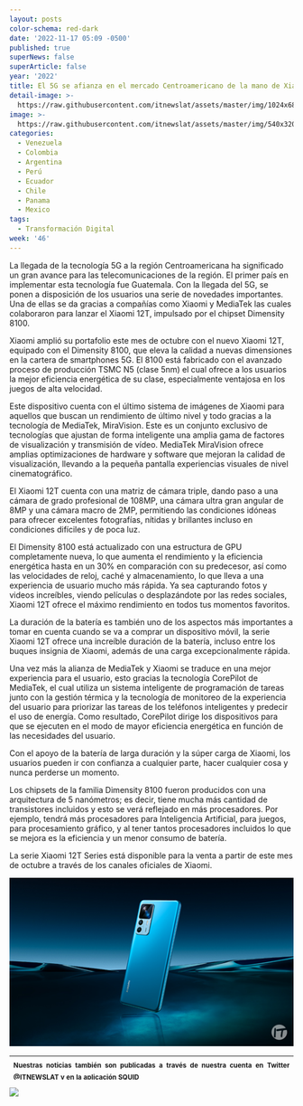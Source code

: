 ```yaml
---
layout: posts
color-schema: red-dark
date: '2022-11-17 05:09 -0500'
published: true
superNews: false
superArticle: false
year: '2022'
title: El 5G se afianza en el mercado Centroamericano de la mano de Xiaomi y MediaTek
detail-image: >-
  https://raw.githubusercontent.com/itnewslat/assets/master/img/1024x680/xiomi-g.jpg
image: >-
  https://raw.githubusercontent.com/itnewslat/assets/master/img/540x320/xiomi-p.jpg
categories:
  - Venezuela
  - Colombia
  - Argentina
  - Perú
  - Ecuador
  - Chile
  - Panama
  - Mexico
tags:
  - Transformación Digital
week: '46'
---
```

La llegada de la tecnología 5G a la región Centroamericana ha significado un gran avance para las telecomunicaciones de la región. El primer país en implementar esta tecnología fue Guatemala. Con la llegada del 5G, se ponen a disposición de los usuarios una serie de novedades importantes. Una de ellas se da gracias a compañías como Xiaomi y MediaTek las cuales colaboraron para lanzar el Xiaomi 12T, impulsado por el chipset Dimensity 8100. 

Xiaomi amplió su portafolio este mes de octubre con el nuevo Xiaomi 12T, equipado con el Dimensity 8100, que eleva la calidad a nuevas dimensiones en la cartera de smartphones 5G. El 8100 está fabricado con el avanzado proceso de producción TSMC N5 (clase 5nm) el cual ofrece a los usuarios la mejor eficiencia energética de su clase, especialmente ventajosa en los juegos de alta velocidad.

Este dispositivo cuenta con el último sistema de imágenes de Xiaomi para aquellos que buscan un rendimiento de último nivel y todo gracias a la tecnología de MediaTek, MiraVision. Este es un conjunto exclusivo de tecnologías que ajustan de forma inteligente una amplia gama de factores de visualización y transmisión de vídeo. MediaTek MiraVision ofrece amplias optimizaciones de hardware y software que mejoran la calidad de visualización, llevando a la pequeña pantalla experiencias visuales de nivel cinematográfico.

El Xiaomi 12T cuenta con una matriz de cámara triple, dando paso a una cámara de grado profesional de 108MP, una cámara ultra gran angular de 8MP y una cámara macro de 2MP, permitiendo las condiciones idóneas para ofrecer excelentes fotografías, nítidas y brillantes incluso en condiciones difíciles y de poca luz. 

El Dimensity 8100 está actualizado con una estructura de GPU completamente nueva, lo que aumenta el rendimiento y la eficiencia energética hasta en un 30% en comparación con su predecesor, así como las velocidades de reloj, caché y almacenamiento, lo que lleva a una experiencia de usuario mucho más rápida. Ya sea capturando fotos y videos increíbles, viendo películas o desplazándote por las redes sociales, Xiaomi 12T ofrece el máximo rendimiento en todos tus momentos favoritos.

La duración de la batería es también uno de los aspectos más importantes a tomar en cuenta cuando se va a comprar un dispositivo móvil, la serie Xiaomi 12T ofrece una increíble duración de la batería, incluso entre los buques insignia de Xiaomi, además de una carga excepcionalmente rápida. 

Una vez más la alianza de MediaTek y Xiaomi se traduce en una mejor experiencia para el usuario, esto gracias la tecnología CorePilot de MediaTek, el cual utiliza un sistema inteligente de programación de tareas junto con la gestión térmica y la tecnología de monitoreo de la experiencia del usuario para priorizar las tareas de los teléfonos inteligentes y predecir el uso de energía. Como resultado, CorePilot dirige los dispositivos para que se ejecuten en el modo de mayor eficiencia energética en función de las necesidades del usuario.

Con el apoyo de la batería de larga duración y la súper carga de Xiaomi, los usuarios pueden ir con confianza a cualquier parte, hacer cualquier cosa y nunca perderse un momento.

Los chipsets de la familia Dimensity 8100 fueron producidos con una arquitectura de 5 nanómetros; es decir, tiene mucha más cantidad de transistores incluidos y esto se verá reflejado en más procesadores. Por ejemplo, tendrá más procesadores para Inteligencia Artificial, para juegos, para procesamiento gráfico, y al tener tantos procesadores incluidos lo que se mejora es la eficiencia y un
menor consumo de batería.

La serie Xiaomi 12T Series está disponible para la venta a partir de este mes de octubre a través de los canales oficiales de Xiaomi.

![](https://raw.githubusercontent.com/itnewslat/assets/master/img/540x320/xiomi-p.jpg)

<table style="height: 42px;" width="569">
<tbody>
<tr>
<td style="text-align: justify;"><sub><strong>Nuestras noticias también son publicadas a través de nuestra cuenta en Twitter <a href="https://twitter.com/itnewslat?lang=es">@ITNEWSLAT</a> y en la aplicación <a href="https://squidapp.co/en/">SQUID</a></strong></sub></td>
</tr>
</tbody>
</table>

<img src="https://tracker.metricool.com/c3po.jpg?hash=56f88a41e39ab42c063cc51676587a04"/>
